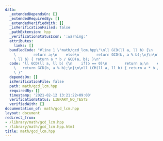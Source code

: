 ```yaml
---
data:
  _extendedDependsOn: []
  _extendedRequiredBy: []
  _extendedVerifiedWith: []
  _isVerificationFailed: false
  _pathExtension: hpp
  _verificationStatusIcon: ':warning:'
  attributes:
    links: []
  bundledCode: "#line 1 \"math/gcd_lcm.hpp\"\nll GCD(ll a, ll b) {\n    if(b == 0)\n\
    \        return a;\n    else\n        return GCD(b, a % b);\n}\n\nll LCM(ll a,\
    \ ll b) { return a * b / GCD(a, b); }\n"
  code: "ll GCD(ll a, ll b) {\n    if(b == 0)\n        return a;\n    else\n     \
    \   return GCD(b, a % b);\n}\n\nll LCM(ll a, ll b) { return a * b / GCD(a, b);\
    \ }"
  dependsOn: []
  isVerificationFile: false
  path: math/gcd_lcm.hpp
  requiredBy: []
  timestamp: '2021-02-12 13:21:22+09:00'
  verificationStatus: LIBRARY_NO_TESTS
  verifiedWith: []
documentation_of: math/gcd_lcm.hpp
layout: document
redirect_from:
- /library/math/gcd_lcm.hpp
- /library/math/gcd_lcm.hpp.html
title: math/gcd_lcm.hpp
---
```

